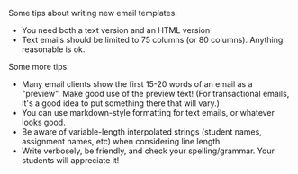 Some tips about writing new email templates:

- You need both a text version and an HTML version
- Text emails should be limited to 75 columns (or 80 columns). Anything reasonable is ok.

Some more tips:

- Many email clients show the first 15-20 words of an email as a "preview". Make good use of the preview text! (For transactional emails, it's a good idea to put something there that will vary.)
- You can use markdown-style formatting for text emails, or whatever looks good.
- Be aware of variable-length interpolated strings (student names, assignment names, etc) when considering line length.
- Write verbosely, be friendly, and check your spelling/grammar. Your students will appreciate it!
